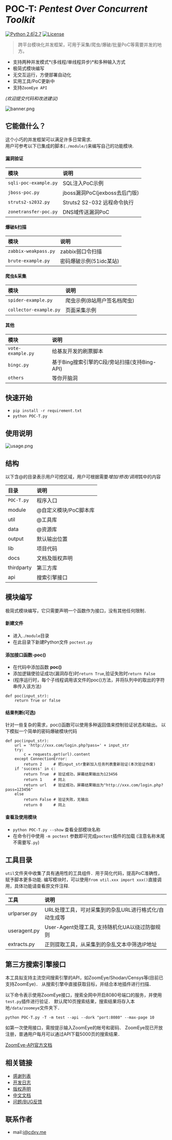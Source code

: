 # POC-T: *Pentest Over Concurrent Toolkit* 
[![Python 2.6|2.7](https://img.shields.io/badge/python-2.6|2.7-yellow.svg)](https://www.python.org/) [![License](https://img.shields.io/badge/license-GPLv2-red.svg)](https://raw.githubusercontent.com/Xyntax/POC-T/master/docs/LICENSE.txt)  

> 跨平台模块化并发框架，可用于采集/爬虫/爆破/批量PoC等需要并发的地方。

* 支持两种并发模式*(多线程/单线程异步)*和多种输入方式
* 极简式模块编写
* 无交互运行，方便部署自动化
* 实用工具/PoC更新中
* 支持`ZoomEye API`

*(欢迎提交代码和改进建议)*
  
![banner.png](https://github.com/Xyntax/POC-T/blob/master/docs/banner.png) 

## 它能做什么？  
这个小巧的并发框架可以满足许多日常需求.  
用户可参考以下已集成的脚本(`./module/`)来编写自己的功能模块.    

#### 漏洞验证 
|模块|说明|
|:---|:---|
|`sqli-poc-example.py`| SQL注入PoC示例|  
|`jboss-poc.py`       | jboss漏洞PoC(jexboss去后门版)|  
|`struts2-s2032.py`   | Struts2 S2-032 远程命令执行|  
|`zonetransfer-poc.py`| DNS域传送漏洞PoC|
  
#### 爆破&扫描 
|模块|说明|
|:---|:---|
|`zabbix-weakpass.py`  |zabbix弱口令扫描|  
|`brute-example.py`    |密码爆破示例(51idc某站)|
  
#### 爬虫&采集
|模块|说明|
|:---|:---|
|`spider-example.py`   |爬虫示例(B站用户签名档爬虫)|  
|`collector-example.py`|页面采集示例|  

  
#### 其他 
|模块|说明|
|:---|:---|
|`vote-example.py`     |给基友开发的刷票脚本|  
|`bingc.py`|基于Bing搜索引擎的C段/旁站扫描(支持Bing-API)|  
|`others`|等你开脑洞|  
  
  
## 快速开始 
* `pip install -r requirement.txt` 
* `python POC-T.py`  

## 使用说明 

![usage.png](https://github.com/Xyntax/POC-T/blob/master/docs/usage.png) 

## 结构  
以下含@的目录表示用户可控区域，用户可根据需要*增加/修改/调用*其中的内容

| 目录 | 说明 |
| :-----  |:-----|
| `POC-T.py` | 程序入口 |
| module   | @自定义模块/PoC脚本库 |
| util     | @工具库 |
| data     | @资源库 |
| output   | 默认输出位置 |
| lib      | 项目代码 |
| docs     | 文档及版权声明 |
| thirdparty | 第三方库 |
| api      | 搜索引擎接口 |

  
## 模块编写
极简式模块编写，它只需要声明一个函数作为接口，没有其他任何限制．

#### 新建文件
* 进入`./module`目录
* 在此目录下新建Python文件 `poctest.py`

#### 添加接口函数-poc()
* 在代码中添加函数 **poc()**
* 添加逻辑使验证成功(漏洞存在)时`return True`,验证失败时`return False`
* (程序运行时，每个子线程调用该文件的poc()方法，并将队列中的取出的字符串传入该方法)
```
def poc(input_str):
    return True or false
```  
#### 结果判断(可选)
针对一些复杂的需求，poc()函数可以使用多种返回值来控制验证状态和输出。
以下模拟一个简单的密码爆破模块代码
```
def poc(input_str):
    url = 'http://xxx.com/login.php?pass=' + input_str
    try:
        c = requests.get(url).content
    except ConnectionError:
        return 2     # 把input_str重新加入任务列表重新验证(本次验证作废)
    if 'success' in c:
        return True  # 验证成功，屏幕结果输出为123456
        return 1     # 同上
        return url   # 验证成功，屏幕结果输出为"http://xxx.com/login.php?pass=123456"
    else
        return False # 验证失败，无输出
        return 0     # 同上

```

#### 查看及使用模块
* `python POC-T.py --show` 查看全部模块名称
* 在命令行中使用 `-m poctest` 参数即可完成`poctest`插件的加载 (注意名称末尾不需要写`.py`)  
  
工具目录 
----
`util`文件夹中收集了具有通用性的工具组件．用于简化代码，提高PoC准确性，赋予脚本更多功能.
编写模块时，可以使用`from util.xxx import xxx()`直接调用，具体功能请查看原文件注释.  
  
|工具|说明|
|:---|:---|
|urlparser.py | URL处理工具，可对采集到的杂乱URL进行格式化/自动生成等|
|useragent.py | User-Agent处理工具, 支持随机化UA以绕过防御规则|
|extracts.py  | 正则提取工具，从采集到的杂乱文本中筛选IP地址|

第三方搜索引擎接口
---------
本工具拟支持主流空间搜索引擎的API，如ZoomEye/Shodan/Censys等(目前已支持ZoomEye)．
从搜索引擎中直接获取目标，并结合本地插件进行扫描．

以下命令表示使用ZoomEye接口，搜索全网中开启8080号端口的服务，并使用`test.py`插件进行验证．
默认爬10页搜索结果，搜索结果将存入本地`/data/zoomeye`文件夹下．

`python POC-T.py -T -m test --api --dork "port:8080" --max-page 10`

如第一次使用接口，需按提示输入ZoomEye的帐号和密码．
ZoomEye现已开放注册，普通用户每月可以通过API下载5000页的搜索结果．

[ZoomEye-API官方文档](https://www.zoomeye.org/api/doc)

相关链接
----
* [感谢列表](./docs/THANKS.md)
* [开发日志](./docs/CHANGELOG.md)
* [版权声明](./docs/LICENSE.txt)
* [中文文档](./docs/USAGE.md)
* [问题/BUG反馈](https://github.com/Xyntax/POC-T/issues)

联系作者
----
* mail:i@cdxy.me  

  
